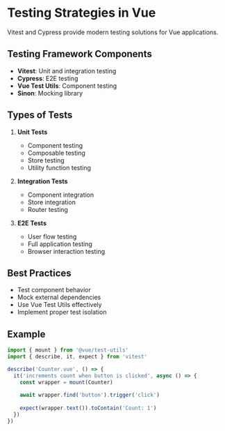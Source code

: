 # Testing Strategies in Vue

Vitest and Cypress provide modern testing solutions for Vue applications.

## Testing Framework Components
- **Vitest**: Unit and integration testing
- **Cypress**: E2E testing
- **Vue Test Utils**: Component testing
- **Sinon**: Mocking library

## Types of Tests
1. **Unit Tests**
   - Component testing
   - Composable testing
   - Store testing
   - Utility function testing

2. **Integration Tests**
   - Component integration
   - Store integration
   - Router testing

3. **E2E Tests**
   - User flow testing
   - Full application testing
   - Browser interaction testing

## Best Practices
- Test component behavior
- Mock external dependencies
- Use Vue Test Utils effectively
- Implement proper test isolation

## Example
```javascript
import { mount } from '@vue/test-utils'
import { describe, it, expect } from 'vitest'

describe('Counter.vue', () => {
  it('increments count when button is clicked', async () => {
    const wrapper = mount(Counter)
    
    await wrapper.find('button').trigger('click')
    
    expect(wrapper.text()).toContain('Count: 1')
  })
})
```